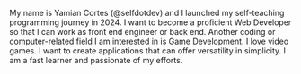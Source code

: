 My name is Yamian Cortes (@selfdotdev) and I launched my self-teaching programming journey in 2024.
I want to become a proficient Web Developer so that I can work as front end engineer or back end.
Another coding or computer-related field I am interested in is Game Development. I love video games.
I want to create applications that can offer versatility in simplicity.
I am a fast learner and passionate of my efforts.
